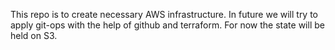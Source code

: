 This repo is to create necessary AWS infrastructure.
In future we will try to apply git-ops with the help of github and terraform.
For now the state will be held on S3.